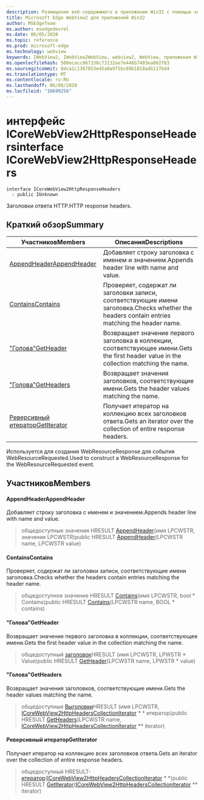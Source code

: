```yaml
---
description: Размещение веб-содержимого в приложении Win32 с помощью элемента управления Microsoft Edge WebView2
title: Microsoft Edge WebView2 для приложений Win32
author: MSEdgeTeam
ms.author: msedgedevrel
ms.date: 06/05/2020
ms.topic: reference
ms.prod: microsoft-edge
ms.technology: webview
keywords: IWebView2, IWebView2WebView, webview2, WebView, приложения Win32, Win32, EDGE, ICoreWebView2, ICoreWebView2Controller, элемент управления "веб-браузер", HTML Edge
ms.openlocfilehash: 508ecacc867330c73132ae7e446b7483ea002f83
ms.sourcegitcommit: 8dca1c1367853e45a0a975bc89b1818adb117bd4
ms.translationtype: MT
ms.contentlocale: ru-RU
ms.lasthandoff: 06/08/2020
ms.locfileid: "10699256"
---
```

# <span data-ttu-id="661e2-104">интерфейс ICoreWebView2HttpResponseHeaders</span><span class="sxs-lookup"><span data-stu-id="661e2-104">interface ICoreWebView2HttpResponseHeaders</span></span> 

```
interface ICoreWebView2HttpResponseHeaders
  : public IUnknown
```

<span data-ttu-id="661e2-105">Заголовки ответа HTTP.</span><span class="sxs-lookup"><span data-stu-id="661e2-105">HTTP response headers.</span></span>

## <span data-ttu-id="661e2-106">Краткий обзор</span><span class="sxs-lookup"><span data-stu-id="661e2-106">Summary</span></span>

 <span data-ttu-id="661e2-107">Участников</span><span class="sxs-lookup"><span data-stu-id="661e2-107">Members</span></span>                        | <span data-ttu-id="661e2-108">Описания</span><span class="sxs-lookup"><span data-stu-id="661e2-108">Descriptions</span></span>
--------------------------------|---------------------------------------------
[<span data-ttu-id="661e2-109">AppendHeader</span><span class="sxs-lookup"><span data-stu-id="661e2-109">AppendHeader</span></span>](#appendheader) | <span data-ttu-id="661e2-110">Добавляет строку заголовка с именем и значением.</span><span class="sxs-lookup"><span data-stu-id="661e2-110">Appends header line with name and value.</span></span>
[<span data-ttu-id="661e2-111">Contains</span><span class="sxs-lookup"><span data-stu-id="661e2-111">Contains</span></span>](#contains) | <span data-ttu-id="661e2-112">Проверяет, содержат ли заголовки записи, соответствующие имени заголовка.</span><span class="sxs-lookup"><span data-stu-id="661e2-112">Checks whether the headers contain entries matching the header name.</span></span>
[<span data-ttu-id="661e2-113">"Голова"</span><span class="sxs-lookup"><span data-stu-id="661e2-113">GetHeader</span></span>](#getheader) | <span data-ttu-id="661e2-114">Возвращает значение первого заголовка в коллекции, соответствующее имени.</span><span class="sxs-lookup"><span data-stu-id="661e2-114">Gets the first header value in the collection matching the name.</span></span>
[<span data-ttu-id="661e2-115">"Голова"</span><span class="sxs-lookup"><span data-stu-id="661e2-115">GetHeaders</span></span>](#getheaders) | <span data-ttu-id="661e2-116">Возвращает значения заголовков, соответствующие имени.</span><span class="sxs-lookup"><span data-stu-id="661e2-116">Gets the header values matching the name.</span></span>
[<span data-ttu-id="661e2-117">Реверсивный итератор</span><span class="sxs-lookup"><span data-stu-id="661e2-117">GetIterator</span></span>](#getiterator) | <span data-ttu-id="661e2-118">Получает итератор на коллекцию всех заголовков ответа.</span><span class="sxs-lookup"><span data-stu-id="661e2-118">Gets an iterator over the collection of entire response headers.</span></span>

<span data-ttu-id="661e2-119">Используется для создания WebResourceResponse для события WebResourceRequested.</span><span class="sxs-lookup"><span data-stu-id="661e2-119">Used to construct a WebResourceResponse for the WebResourceRequested event.</span></span>

## <span data-ttu-id="661e2-120">Участников</span><span class="sxs-lookup"><span data-stu-id="661e2-120">Members</span></span>

#### <span data-ttu-id="661e2-121">AppendHeader</span><span class="sxs-lookup"><span data-stu-id="661e2-121">AppendHeader</span></span> 

<span data-ttu-id="661e2-122">Добавляет строку заголовка с именем и значением.</span><span class="sxs-lookup"><span data-stu-id="661e2-122">Appends header line with name and value.</span></span>

> <span data-ttu-id="661e2-123">общедоступные значения HRESULT [AppendHeader](#appendheader)(имя LPCWSTR, значение LPCWSTR)</span><span class="sxs-lookup"><span data-stu-id="661e2-123">public HRESULT [AppendHeader](#appendheader)(LPCWSTR name, LPCWSTR value)</span></span>

#### <span data-ttu-id="661e2-124">Contains</span><span class="sxs-lookup"><span data-stu-id="661e2-124">Contains</span></span> 

<span data-ttu-id="661e2-125">Проверяет, содержат ли заголовки записи, соответствующие имени заголовка.</span><span class="sxs-lookup"><span data-stu-id="661e2-125">Checks whether the headers contain entries matching the header name.</span></span>

> <span data-ttu-id="661e2-126">общедоступное значение HRESULT [Contains](#contains)(имя LPCWSTR, bool \* Contains)</span><span class="sxs-lookup"><span data-stu-id="661e2-126">public HRESULT [Contains](#contains)(LPCWSTR name, BOOL \* contains)</span></span>

#### <span data-ttu-id="661e2-127">"Голова"</span><span class="sxs-lookup"><span data-stu-id="661e2-127">GetHeader</span></span> 

<span data-ttu-id="661e2-128">Возвращает значение первого заголовка в коллекции, соответствующее имени.</span><span class="sxs-lookup"><span data-stu-id="661e2-128">Gets the first header value in the collection matching the name.</span></span>

> <span data-ttu-id="661e2-129">общедоступный [заголовок](#getheader)HRESULT (имя LPCWSTR, LPWSTR \* Value)</span><span class="sxs-lookup"><span data-stu-id="661e2-129">public HRESULT [GetHeader](#getheader)(LPCWSTR name, LPWSTR \* value)</span></span>

#### <span data-ttu-id="661e2-130">"Голова"</span><span class="sxs-lookup"><span data-stu-id="661e2-130">GetHeaders</span></span> 

<span data-ttu-id="661e2-131">Возвращает значения заголовков, соответствующие имени.</span><span class="sxs-lookup"><span data-stu-id="661e2-131">Gets the header values matching the name.</span></span>

> <span data-ttu-id="661e2-132">общедоступные [Выголовки](#getheaders)HRESULT (имя LPCWSTR, [ICoreWebView2HttpHeadersCollectionIterator](icorewebview2httpheaderscollectioniterator.md) \* \* итератор)</span><span class="sxs-lookup"><span data-stu-id="661e2-132">public HRESULT [GetHeaders](#getheaders)(LPCWSTR name, [ICoreWebView2HttpHeadersCollectionIterator](icorewebview2httpheaderscollectioniterator.md) \*\* iterator)</span></span>

#### <span data-ttu-id="661e2-133">Реверсивный итератор</span><span class="sxs-lookup"><span data-stu-id="661e2-133">GetIterator</span></span> 

<span data-ttu-id="661e2-134">Получает итератор на коллекцию всех заголовков ответа.</span><span class="sxs-lookup"><span data-stu-id="661e2-134">Gets an iterator over the collection of entire response headers.</span></span>

> <span data-ttu-id="661e2-135">общедоступный HRESULT- [итератор](#getiterator)([ICoreWebView2HttpHeadersCollectionIterator](icorewebview2httpheaderscollectioniterator.md) \* \*)</span><span class="sxs-lookup"><span data-stu-id="661e2-135">public HRESULT [GetIterator](#getiterator)([ICoreWebView2HttpHeadersCollectionIterator](icorewebview2httpheaderscollectioniterator.md) \*\* iterator)</span></span>

